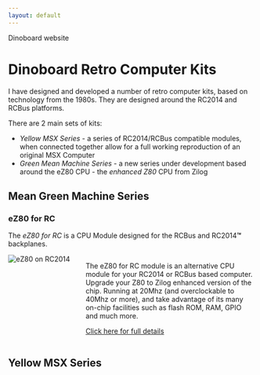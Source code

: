 ```yaml
---
layout: default
---
```



Dinoboard website


# Dinoboard Retro Computer Kits

I have designed and developed a number of retro computer kits, based on technology from the 1980s.  They are designed around the RC2014 and RCBus platforms.

There are 2 main sets of kits:

* *Yellow MSX Series* - a series of RC2014/RCBus compatible modules, when connected together allow for a full working reproduction of an original MSX Computer
* *Green Mean Machine Series* - a new series under development based around the eZ80 CPU - the *enhanced Z80* CPU from Zilog


## Mean Green Machine Series

### eZ80 for RC

The *eZ80 for RC* is a CPU Module designed for the RCBus and RC2014<strong>&trade;</strong> backplanes.

<div style="display: flex;">
  <div style="flex: 30%;">
    <img src="{{ site.baseurl }}/assets/images/eZ80-V1.7-installed-profile-front.jpg" alt="eZ80 on RC2014" style="max-width: 100%;">
  </div>
  <div style="flex: 70%; padding-left: 10px;">
    <p>The eZ80 for RC module is an alternative CPU module for your RC2014 or RCBus based computer.  Upgrade your Z80 to Zilog enhanced version of the chip.  Running at 20Mhz (and overclockable to 40Mhz or more), and take advantage of its many on-chip facilities such as flash ROM, RAM, GPIO and much more.</p>
    <p><a href="./ez80-for-rc">Click here for full details</a></p>
  </div>
</div>

## Yellow MSX Series

